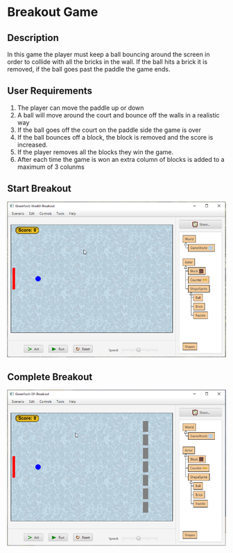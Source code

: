 # Breakout Game
## Description
In this game the player must keep a ball bouncing around the screen in order to collide with all the bricks in the wall.  If the ball hits a brick it is removed, if the ball goes past the paddle the game ends.
## User Requirements
1. The player can move the paddle up or down
2. A ball will move around the court and bounce off the walls in a realistic way
3. If the ball goes off the court on the paddle side the game is over
4. If the ball bounces off a block, the block is removed and the score is increased.
5. If the player removes all the blocks they win the game.
6. After each time the game is won an extra column of blocks is added to a maximum of 3 colunms

## Start Breakout
![Breakout Start](https://github.com/BNU-CO452/Java-Apps/blob/main/images/Breakout%200.png)

## Complete Breakout
![Breakout Complete](https://github.com/BNU-CO452/Java-Apps/blob/main/images/Breakout%201.png)